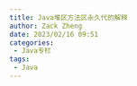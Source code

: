 ```yaml
---
title: Java堆区方法区永久代的解释
author: Zack Zheng
date: 2023/02/16 09:51
categories:
 - Java专栏
tags:
 - Java
---
```


<simple-img src="https://gitee.com/zackzhengxy/picGallery/raw/main/imgs/Java永久代.png"></simple-img>


<simple-img src="https://gitee.com/zackzhengxy/picGallery/raw/main/imgs/Java堆区方法区永久代的解释.png"></simple-img>

